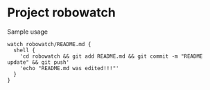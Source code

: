 # Project robowatch

Sample usage

```
watch robowatch/README.md {
  shell {
    'cd robowatch && git add README.md && git commit -m "README update" && git push'
    'echo "README.md was edited!!!"'
  }
}
```
